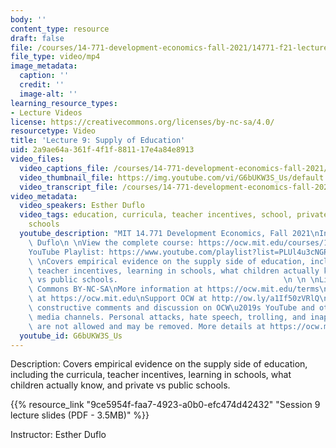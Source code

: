 ```yaml
---
body: ''
content_type: resource
draft: false
file: /courses/14-771-development-economics-fall-2021/14771-f21-lecture-9-version-2_360p_16_9.mp4
file_type: video/mp4
image_metadata:
  caption: ''
  credit: ''
  image-alt: ''
learning_resource_types:
- Lecture Videos
license: https://creativecommons.org/licenses/by-nc-sa/4.0/
resourcetype: Video
title: 'Lecture 9: Supply of Education'
uid: 2a9ae64a-361f-4f1f-8811-17e4a84e8913
video_files:
  video_captions_file: /courses/14-771-development-economics-fall-2021/1Os1-Nr1ifRdURDFMxABmBZ2IiwRCdvv2_transcript.webvtt
  video_thumbnail_file: https://img.youtube.com/vi/G6bUKW3S_Us/default.jpg
  video_transcript_file: /courses/14-771-development-economics-fall-2021/1Os1-Nr1ifRdURDFMxABmBZ2IiwRCdvv2_transcript.pdf
video_metadata:
  video_speakers: Esther Duflo
  video_tags: education, curricula, teacher incentives, school, private vs. public
    schools
  youtube_description: "MIT 14.771 Development Economics, Fall 2021\nInstructor: Esther\
    \ Duflo\n \nView the complete course: https://ocw.mit.edu/courses/14-771-development-economics-fall-2021\n\
    YouTube Playlist: https://www.youtube.com/playlist?list=PLUl4u3cNGP61kvh3caDts2R6LmkYbmzaG\n\
    \ \nCovers empirical evidence on the supply side of education, including the curricula,\
    \ teacher incentives, learning in schools, what children actually know, and private\
    \ vs public schools.                                     \n \n \nLicense: Creative\
    \ Commons BY-NC-SA\nMore information at https://ocw.mit.edu/terms\nMore courses\
    \ at https://ocw.mit.edu\nSupport OCW at http://ow.ly/a1If50zVRlQ\n \nWe encourage\
    \ constructive comments and discussion on OCW\u2019s YouTube and other social\
    \ media channels. Personal attacks, hate speech, trolling, and inappropriate comments\
    \ are not allowed and may be removed. More details at https://ocw.mit.edu/comments."
  youtube_id: G6bUKW3S_Us
---
```

Description: Covers empirical evidence on the supply side of education, including the curricula, teacher incentives, learning in schools, what children actually know, and private vs public schools.

{{% resource_link "9ce5954f-faa7-4923-a0b0-efc474d42432" "Session 9 lecture slides (PDF - 3.5MB)" %}}

Instructor: Esther Duflo